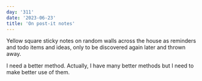 ```yaml
---
day: '311'
date: '2023-06-23'
title: 'On post-it notes'
---
```


Yellow square sticky notes on random walls across the house as reminders and todo items and ideas, only to be discovered again later and thrown away.

I need a better method. Actually, I have many better methods but I need to make better use of them.
